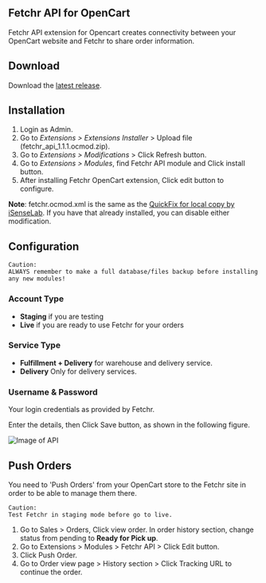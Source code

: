 Fetchr API for OpenCart
---
Fetchr API extension for Opencart creates connectivity between your OpenCart website and Fetchr to share order information. 


## Download

Download the [latest release](https://github.com/aamnah/OpenCart-Fetchr/releases).

## Installation 

1. Login as Admin.
2. Go to _Extensions > Extensions Installer_ > Upload file (fetchr_api_1.1.1.ocmod.zip).
3. Go to _Extensions > Modifications_ > Click Refresh button.
4. Go to _Extensions > Modules_, find Fetchr API module and Click install button.
5. After installing Fetchr OpenCart extension, Click edit button to configure.

**Note**: fetchr.ocmod.xml is the same as the [QuickFix for local copy by iSenseLab][localcopy]. If you have that already installed, you can disable either modification.

## Configuration

    Caution:
    ALWAYS remember to make a full database/files backup before installing any new modules!
    
### Account Type
- **Staging** if you are testing 
- **Live** if you are ready to use Fetchr for your orders

### Service Type
- **Fulfillment + Delivery** for warehouse and delivery service.
- **Delivery** Only for delivery services.

### Username & Password
Your login credentials as provided by Fetchr.

Enter the details, then Click Save button, as shown in the following figure.

![Image of API](http://support.fetchr.us/hc/en-us/article_attachments/202249402/image00.png)

## Push Orders
You need to 'Push Orders' from your OpenCart store to the Fetchr site in order to be able to manage them there. 

    Caution:
    Test Fetchr in staging mode before go to live.
    
1. Go to Sales > Orders, Click view order. In order history section, change status from pending to **Ready for Pick up**.
2. Go to Extensions > Modules > Fetchr API > Click Edit button.
3. Click Push Order.
4. Go to Order view page > History section > Click Tracking URL to continue the order.


[download]: http://support.fetchr.us/hc/en-us/articles/205732391-Opencart-Extension-V1-0
[documentation]: http://support.fetchr.us/hc/en-us/article_attachments/202237701/OpenCart-API-Extension_InstallationGuide_V1.0.pdf
[localcopy]: http://www.opencart.com/index.php?route=extension/extension/info&extension_id=18892

